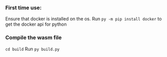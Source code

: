 ### First time use:
Ensure that docker is installed on the os.
Run ```py -m pip install docker``` to get the docker api for python 

### Compile the wasm file
```cd build```
Run ```py build.py```
